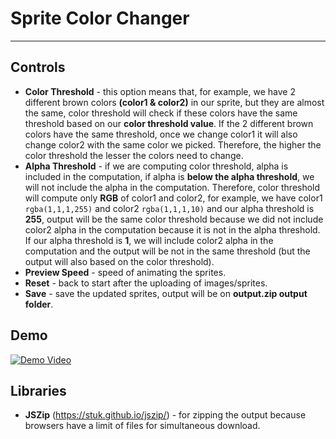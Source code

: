 # Sprite Color Changer
---

## Controls
- **Color Threshold** - this option means that, for example, we have 2 different brown colors **(color1 & color2)** in our sprite, but they are almost the same, color threshold will check if these colors have the same threshold based on our **color threshold value**. If the 2 different brown colors have the same threshold, once we change color1 it will also change color2 with the same color we picked. Therefore, the higher the color threshold the lesser the colors need to change.
- **Alpha Threshold** - if we are computing color threshold, alpha is included in the computation, if alpha is **below the alpha threshold**, we will not include the alpha in the computation. Therefore, color threshold will compute only **RGB** of color1 and color2, for example, we have color1 ```rgba(1,1,1,255)``` and color2 ```rgba(1,1,1,10)``` and our alpha threshold is **255**, output will be the same color threshold because we did not include color2 alpha in the computation because it is not in the alpha threshold. If our alpha threshold is **1**, we will include color2 alpha in the computation and the output will be not in the same threshold (but the output will also based on the color threshold).
- **Preview Speed** - speed of animating the sprites.
- **Reset** - back to start after the uploading of images/sprites.
- **Save** - save the updated sprites, output will be on **output.zip output folder**.

## Demo
[![Demo Video](http://img.youtube.com/vi/96BjGXTRyTk/0.jpg)](http://www.youtube.com/watch?v=YOUTUBE_VIDEO_ID_HERE "Video Title")

## Libraries
- **JSZip** (https://stuk.github.io/jszip/) - for zipping the output because browsers have a limit of files for simultaneous download.